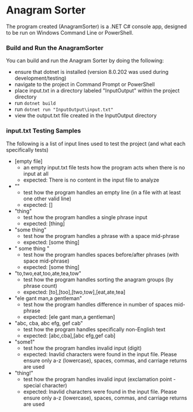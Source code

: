 # Anagram Sorter
The program created (AnagramSorter) is a .NET C# console app, designed to be run on Windows Command Line or PowerShell.

### Build and Run the AnagramSorter
You can build and run the Anagram Sorter by doing the following:
- ensure that dotnet is installed (version 8.0.202 was used during development/testing)
- navigate to the project in Command Prompt or PowerShell
- place input.txt in a directory labeled "InputOutput" within the project directory
- run ```dotnet build```
- run ```dotnet run "InputOutput\input.txt"```
- view the output.txt file created in the InputOutput directory

### input.txt Testing Samples
The following is a list of input lines used to test the project (and what each specifically tests)
- [empty file]
	- an empty input.txt file tests how the program acts when there is no input at all
	- expected: There is no content in the input file to analyze
- ""
	- test how the program handles an empty line (in a file with at least one other valid line)
	- expected: []
- "thing"
	- test how the program handles a single phrase input
	- expected: [thing]
- "some thing"
	- test how the program handles a phrase with a space mid-phrase
	- expected: [some thing]
- "   some thing   "
	- test how the program handles spaces before/after phrases (with space mid-phrase)
	- expected: [some thing]
- "to,two,eat,too,ate,tea,tow"
	- test how the program handles sorting the anagram groups (by phrase count)
	- expected: [to],[too],[two,tow],[eat,ate,tea]
- "ele gant man,a gentleman"
	- test how the program handles difference in number of spaces mid-phrase
	- expected: [ele gant man,a gentleman]
- "abc, cba, abc efg, gef cab"
	- test how the program handles specifically non-English text
	- expected: [abc,cba],[abc efg,gef cab]
- "some1"
	- test how the program handles invalid input (digit)
	- expected: Inavlid characters were found in the input file. Please ensure only a-z (lowercase), spaces, commas, and carriage returns are used
- "thing!"
	- test how the program handles invalid input (exclamation point - special character)
	- expected: Inavlid characters were found in the input file. Please ensure only a-z (lowercase), spaces, commas, and carriage returns are used